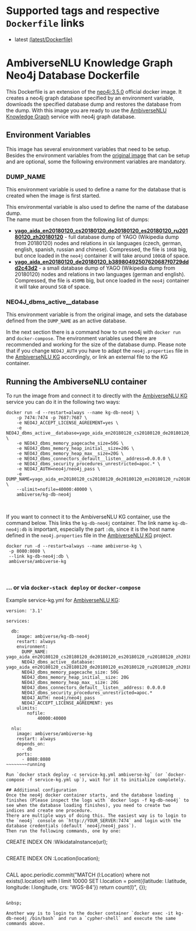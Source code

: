 # Supported tags and respective `Dockerfile` links

* latest [(latest/Dockerfile)](https://github.com/ambiverse-nlu/dockerfiles/blob/master/kg-db-neo4j/Dockerfile)

# AmbiverseNLU Knowledge Graph Neo4j Database Dockerfile

This Dockerfile is an extension of the [neo4j:3.5.0](https://github.com/neo4j/docker-neo4j-publish/blob/bc0c1be414f5b671a681af8ac5dd8a5f83c02730/3.5.0/community/Dockerfile) official docker image. It creates a neo4j graph database specified by an environment variable, downloads the specified database dump and restores the database from the dump. With this image you are ready to use the [AmbiverseNLU Knowledge Graph](https://github.com/ambiverse-nlu/ambiverse-kg) service with neo4j graph database.

## Environment Variables
This image has several environment variables that need to be setup. Besides the environment variables from the [original image](https://hub.docker.com/r/_/neo4j/) that can be setup and are optional, some the following environment variables are mandatory. 

### DUMP_NAME

This environment variable is used to define a name for the database that is created when the image is first started. 

This environmental variable is also used to define the name of the database dump.  
The name must be chosen from the following list of dumps:

- **[yago_aida_en20180120_cs20180120_de20180120_es20180120_ru20180120_zh20180120](http://ambiversenlu-download.mpi-inf.mpg.de/neo4j/yago_aida_en20180120_cs20180120_de20180120_es20180120_ru20180120_zh20180120.tar.gz)** - full database dump of YAGO (Wikipedia dump from 20180120) nodes and relations  in six languages (czech, german, english, spanish, russian and chinese). Compressed, the file is `10GB` big, but once loaded in the `neo4j` container it will take around `100GB` of space.
- **[yago_aida_en20180120_de20180120_b38980492507620687f0729ddd2c43d2](http://ambiversenlu-download.mpi-inf.mpg.de/neo4j/yago_aida_en20180120_de20180120_b38980492507620687f0729ddd2c43d2.tar.gz)** - a small database dump of YAGO (Wikipedia dump from 20180120) nodes and relations in two languages (german and english). Compressed, the file is `450MB` big, but once loaded in the `neo4j` container it will take around `5GB` of space.

### NEO4J_dbms_active__database

This environment variable is from the original image, and sets the database defined from the `DUMP_NAME` as an active database. 

In the next section there is a command how to run neo4j with `docker run` and `docker-compose`. The environment variables used there are recommended and working for the size of the database dump.
Please note that if you change `NEO4J_AUTH` you have to adapt the `neo4j.properties` file in the [AmbiverseNLU KG](https://github.com/ambiverse-nlu/ambiverse-kg) accordingly, or link an external file to the KG container.

## Running the AmbiverseNLU container
To run the image from and connect it to directly with the [AmbiverseNLU KG](https://github.com/ambiverse-nlu/ambiverse-kg) service you can do it in the following two ways:

~~~~~~~~
docker run -d --restart=always --name kg-db-neo4j \
	-p 7474:7474 -p 7687:7687 \
	-e NEO4J_ACCEPT_LICENSE_AGREEMENT=yes \
	-e NEO4J_dbms_active__database=yago_aida_en20180120_cs20180120_de20180120_es20180120_ru20180120_zh20180120.db \
	-e NEO4J_dbms_memory_pagecache_size=50G \
	-e NEO4J_dbms_memory_heap_initial__size=20G \
	-e NEO4J_dbms_memory_heap_max__size=20G \
	-e NEO4J_dbms_connectors_default__listen__address=0.0.0.0 \
	-e NEO4J_dbms_security_procedures_unrestricted=apoc.* \
	-e NEO4J_AUTH=neo4j/neo4j_pass \
	-e DUMP_NAME=yago_aida_en20180120_cs20180120_de20180120_es20180120_ru20180120_zh20180120 \
	--ulimit=nofile=40000:40000 \
	ambiverse/kg-db-neo4j
~~~~~~~~

&nbsp;

If you want to connect it to the AmbiverseNLU KG container, use the command below. This links the `kg-db-neo4j` container. The link name `kg-db-neo4j:db` is important, especially the part `:db`, since it is the host name defined in the `neo4j.properties` file in the [AmbiverseNLU KG](https://github.com/ambiverse-nlu/ambiverse-kg) project.
~~~~~~~~
docker run -d --restart=always --name ambiverse-kg \
 -p 8080:8080 \
 --link kg-db-neo4j:db \
 ambiverse/ambiverse-kg
~~~~~~~~

&nbsp;

### ... or via `docker-stack deploy` or `docker-compose`
Example service-kg.yml for [AmbiverseNLU KG](https://github.com/ambiverse-nlu/ambiverse-kg):
~~~~~~~~
version: '3.1'

services:

  db:
    image: ambiverse/kg-db-neo4j
    restart: always
    environment:
      DUMP_NAME: yago_aida_en20180120_cs20180120_de20180120_es20180120_ru20180120_zh20180120
      NEO4J_dbms_active__database: yago_aida_en20180120_cs20180120_de20180120_es20180120_ru20180120_zh20180120.db
      NEO4J_dbms_memory_pagecache_size: 50G
      NEO4J_dbms_memory_heap_initial__size: 20G
      NEO4J_dbms_memory_heap_max__size: 20G
      NEO4J_dbms_connectors_default__listen__address: 0.0.0.0
      NEO4J_dbms_security_procedures_unrestricted=apoc.*
      NEO4J_AUTH: neo4j/neo4j_pass
      NEO4J_ACCEPT_LICENSE_AGREEMENT: yes
    ulimits:
        nofile:
            40000:40000            

  nlu:
    image: ambiverse/ambiverse-kg
    restart: always
    depends_on:
      - db
    ports:
      - 8080:8080
~~~~~~~~running

Run `docker stack deploy -c service-kg.yml ambiverse-kg` (or `docker-compose -f service-kg.yml up`), wait for it to initialize completely.

## Additional configuration
Once the neo4j docker container starts, and the database loading finishes (Please inspect the logs with `docker logs -f kg-db-neo4j` to see when the database loading finishes), you need to create two indices and create one procedure.
There are multiple ways of doing this. The easiest way is to login to the `neo4j` console on `http://YOUR_SERVER:7474` and login with the database credentials (default `neo4j/neo4j_pass`).
Then run the following commands, one by one:
~~~~~~~~
CREATE INDEX ON :WikidataInstance(url);
~~~~~~~~

~~~~~~~~
CREATE INDEX ON :Location(location);
~~~~~~~~

~~~~~~~~
CALL apoc.periodic.commit("MATCH (l:Location) where not exists(l.location) with l limit 10000 SET l.location =  point({latitude: l.latitude, longitude: l.longitude, crs: 'WGS-84'}) return count(l)", {});
~~~~~~~~

&nbsp;

Another way is to login to the docker container `docker exec -it kg-db-neo4j /bin/bash` and run a `cypher-shell` and execute the same commands above.